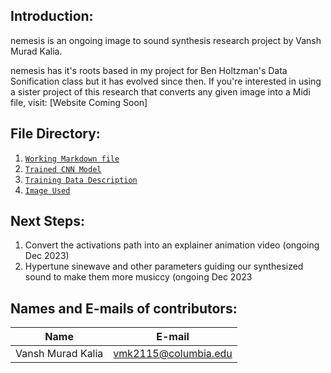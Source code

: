 ## Introduction:
nemesis is an ongoing image to sound synthesis research project by Vansh Murad Kalia.

nemesis has it's roots based in my project for Ben Holtzman's Data Sonification class but it has evolved since then. If you're interested in using a sister project of this research that converts any given image into a Midi file, visit: [Website Coming Soon]

## File Directory:
1. [`Working Markdown file`](https://github.com/chachagsedaro/nemesis/blob/main/project_nemesis.ipynb)
2. [`Trained CNN Model`](https://github.com/chachagsedaro/nemesis/blob/main/nemesis_model.h5)
3. [`Training Data Description`](https://www.cs.toronto.edu/~kriz/cifar.html)
4. [`Image Used`](https://github.com/chachagsedaro/nemesis/blob/main/mostimportant.png)

## Next Steps:

1. Convert the activations path into an explainer animation video (ongoing Dec 2023)
2. Hypertune sinewave and other parameters guiding our synthesized sound to make them more musiccy (ongoing Dec 2023

## Names and E-mails of contributors: 

|  Name   | E-mail  |
|  ---   | ---  |
|  Vansh Murad Kalia | vmk2115@columbia.edu |
